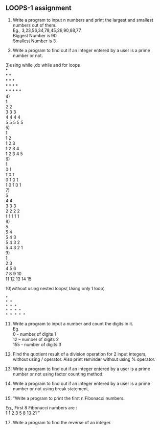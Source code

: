 ## LOOPS-1 assignment  

1) Write a program to input n numbers and print the largest and smallest numbers out of them.  
Eg., 3,23,56,34,78,45,26,90,68,77  
Biggest Number is 90  
Smallest Number is 3  
   
2) Write a program to find out if an integer entered by a user is a prime number or not.  

3)using while ,do while and for loops     
    *  
    * *  
    * * *  
    * * * *  
    * * * * *  
4)    
   1  
   2 2  
   3 3 3  
   4 4 4 4  
   5 5 5 5 5    
5)    
  1  
  1 2  
  1 2 3  
  1 2 3 4  
  1 2 3 4 5    
6)       
  1  
  0 1  
  1 0 1  
  0 1 0 1  
  1 0 1 0 1      
7)      
  5  
  4 4  
  3 3 3  
  2 2 2 2  
  1 1 1 1 1    
8)    
  5  
  5 4  
  5 4 3  
  5 4 3 2  
  5 4 3 2 1    
9)    
  1  
  2    3  
  4    5   6  
  7    8   9    10  
  11   12  13   14  15    
  
10)without using nested loops( Using only 1 loop)  
 
    *  
    * *  
    * * *  
    * * * *  
    * * * * *   
11) Write a program to input a number and count the digits in it.  
Eg.   
0 - number of digits 1  
12 – number of digits 2  
155 – number of digits 3  

12) Find the quotient result of a division operation for 2 input integers, without using / operator. Also print reminder without using % operator.  

14) Write a program to find out if an integer entered by a user is a prime number or not using factor counting method.  

15) Write a program to find out if an integer entered by a user is a prime number or not using break statement.  

16) "Write a program to print the first n Fibonacci numbers.  
 
Eg., First 8 Fibonacci numbers are :  
1  1  2  3  5  8  13  21 "  
  
17) Write a program to find the reverse of an integer.  
